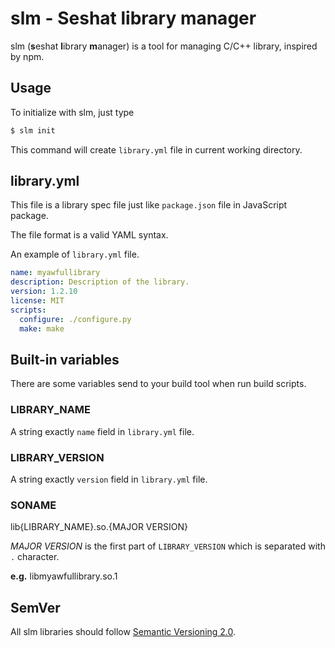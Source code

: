 slm - Seshat library manager
============================

slm (**s**eshat **l**ibrary **m**anager) is a tool for managing C/C++ library,
inspired by npm.

Usage
------
To initialize with slm, just type
```sh
$ slm init
```

This command will create `library.yml` file in current working directory.

library.yml
-----------

This file is a library spec file just like `package.json` file in
JavaScript package.

The file format is a valid YAML syntax.

An example of `library.yml` file.
```yaml
name: myawfullibrary
description: Description of the library.
version: 1.2.10
license: MIT
scripts:
  configure: ./configure.py
  make: make
```

Built-in variables
------------------

There are some variables send to your build tool when run build scripts.

### LIBRARY\_NAME
A string exactly `name` field in `library.yml` file.

### LIBRARY\_VERSION
A string exactly `version` field in `library.yml` file.

### SONAME
lib{LIBRARY\_NAME}.so.{MAJOR VERSION}

*MAJOR VERSION* is the first part of `LIBRARY_VERSION` which is separated with `.` character.

**e.g.** libmyawfullibrary.so.1

SemVer
------

All slm libraries should follow [Semantic Versioning 2.0](https://semver.org).

